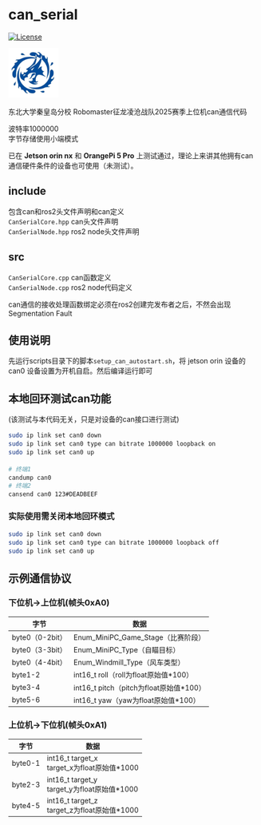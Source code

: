 # can_serial

[![License](https://img.shields.io/badge/License-Apache%202.0-blue.svg)](https://opensource.org/licenses/Apache-2.0)

<img src="./doc/team_logo.png" alt="MosasAurus Logo" title="MOSAS AURUS" style="width:100px"/>  

东北大学秦皇岛分校 Robomaster征龙凌沧战队2025赛季上位机can通信代码  

波特率1000000  
字节存储使用小端模式  

已在 **Jetson orin nx** 和 **OrangePi 5 Pro** 上测试通过，理论上来讲其他拥有can通信硬件条件的设备也可使用（未测试）。

## include
包含can和ros2头文件声明和can定义  
`CanSerialCore.hpp` can头文件声明  
`CanSerialNode.hpp` ros2 node头文件声明

## src
`CanSerialCore.cpp` can函数定义  
`CanSerialNode.cpp` ros2 node代码定义

can通信的接收处理函数绑定必须在ros2创建完发布者之后，不然会出现 Segmentation Fault

## 使用说明
先运行scripts目录下的脚本`setup_can_autostart.sh`，将 jetson orin 设备的 can0 设备设置为开机自启。然后编译运行即可

## 本地回环测试can功能
(该测试与本代码无关，只是对设备的can接口进行测试)
```bash
sudo ip link set can0 down
sudo ip link set can0 type can bitrate 1000000 loopback on
sudo ip link set can0 up

# 终端1
candump can0
# 终端2
cansend can0 123#DEADBEEF
```
### 实际使用需关闭本地回环模式
```bash
sudo ip link set can0 down
sudo ip link set can0 type can bitrate 1000000 loopback off
sudo ip link set can0 up
```

## 示例通信协议
### 下位机->上位机(帧头0xA0)
|  字节                  | 数据                                     |
|------------------------|----------------------------------------|
| byte0（0-2bit）        | Enum_MiniPC_Game_Stage（比赛阶段）     |
| byte0（3-3bit）        | Enum_MiniPC_Type（自瞄目标）           |
| byte0（4-4bit）        | Enum_Windmill_Type（风车类型）         |
| byte1-2                | int16_t roll（roll为float原始值*100）  |
| byte3-4                | int16_t pitch（pitch为float原始值*100）|
| byte5-6                | int16_t yaw（yaw为float原始值*100）    |
### 上位机->下位机(帧头0xA1)
| 字节         | 数据                             |
|--------------|----------------------------------|
| byte0-1      | int16_t target_x <br> target_x为float原始值*1000  |
| byte2-3      | int16_t target_y <br> target_y为float原始值*1000  |
| byte4-5      | int16_t target_z <br> target_z为float原始值*1000  |
